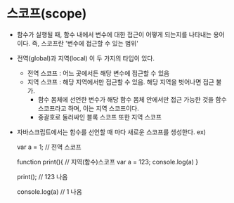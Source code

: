 
# 스코프(scope)
- 함수가 실행될 때, 함수 내에서 변수에 대한 접근이 어떻게 되는지를 나타내는 용어이다. 즉, 스코프란 '변수에 접근할 수 있는 범위'
- 전역(global)과 지역(local) 이 두 가지의 타입이 있다.
    + 전역 스코프 : 어느 곳에서든 해당 변수에 접근할 수 있음
    + 지역 스코프 : 해당 지역에서만 접근할 수 있음. 해당 지역을 벗어나면 접근 불가.
        - 함수 몸체에 선언한 변수가 해당 함수 몸체 안에서만 접근 가능한 것을 함수 스코프라고 하며, 이는 지역 스코프이다.
        - 중괄호로 둘러싸인 블록 스코프 또한 지역 스코프
- 자바스크립트에서는 함수를 선언할 때 마다 새로운 스코프를 생성한다.
    ex)

    var a = 1; // 전역 스코프

    function print(){ // 지역(함수)스코프
        var a = 123;
        console.log(a)
    }

    print(); // 123 나옴

    console.log(a) // 1 나옴